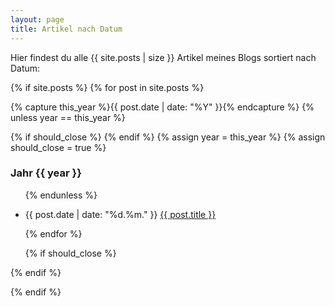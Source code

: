 ```yaml
---
layout: page
title: Artikel nach Datum
---
```


Hier findest du alle {{ site.posts | size }} Artikel meines Blogs sortiert nach Datum:

{% if site.posts %}
{% for post in site.posts %}

{% capture this_year %}{{ post.date | date: "%Y" }}{% endcapture %}
{% unless year == this_year %}

  {% if should_close %} </ul> {% endif %}
  {% assign year = this_year %}
  {% assign should_close = true %}

<h3 id="{{ year }}">Jahr {{ year }}</h3>
<ul>

{% endunless %}  

  <li><time datetime="{{ post.date | date_to_xmlschema }}">{{ post.date | date: "%d.%m." }}</time> <a href="{{ post.url }}">{{ post.title }}</a></li>

{% endfor %}

{% if should_close %} </ul> {% endif %}

{% endif %}
